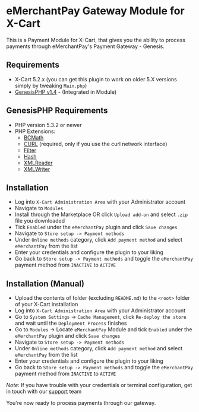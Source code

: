 eMerchantPay Gateway Module for X-Cart
======================================

This is a Payment Module for X-Cart, that gives you the ability to process payments through eMerchantPay's Payment Gateway - Genesis.

Requirements
------------

* X-Cart 5.2.x (you can get this plugin to work on older 5.X versions simply by tweaking ```Main.php```)
* [GenesisPHP v1.4](https://github.com/GenesisGateway/genesis_php) - (Integrated in Module)

GenesisPHP Requirements
------------

* PHP version 5.3.2 or newer
* PHP Extensions:
    * [BCMath](https://php.net/bcmath)
    * [CURL](https://php.net/curl) (required, only if you use the curl network interface)
    * [Filter](https://php.net/filter)
    * [Hash](https://php.net/hash)
    * [XMLReader](https://php.net/xmlreader)
    * [XMLWriter](https://php.net/xmlwriter)

Installation
------------

* Log into ```X-Cart Administration Area``` with your Administrator account
* Navigate to ```Modules```
* Install through the Marketplace OR click ```Upload add-on``` and select  ```.zip``` file you downloaded
* Tick ```Enabled``` under the ```eMerchantPay``` plugin and click ```Save changes```
* Navigate to ```Store setup -> Payment methods```
* Under ```Online methods``` category, click ```Add payment method``` and select ```eMerchantPay``` from the list
* Enter your credentials and configure the plugin to your liking
* Go back to ```Store setup -> Payment methods``` and toggle the ```eMerchantPay``` payment method from ```INACTIVE``` to ```ACTIVE```

Installation (Manual)
------------

* Upload the contents of folder (excluding ```README.md```) to the ```<root>``` folder of your X-Cart installation
* Log into ```X-Cart Administration Area``` with your Administrator account
* Go to ```System Settings``` -> ```Cache Management```, click ```Re-deploy the store``` and wait until the ```Deployment Process``` finishes
* Go to ```Modules``` -> Locate ```eMerchantPay``` Module and tick ```Enabled``` under the ```eMerchantPay``` plugin and click ```Save changes```
* Navigate to ```Store setup -> Payment methods```
* Under ```Online methods``` category, click ```Add payment method``` and select ```eMerchantPay``` from the list
* Enter your credentials and configure the plugin to your liking
* Go back to ```Store setup -> Payment methods``` and toggle the ```eMerchantPay``` payment method from ```INACTIVE``` to ```ACTIVE```

_Note_: If you have trouble with your credentials or terminal configuration, get in touch with our [support] team

You're now ready to process payments through our gateway.

[support]: mailto:tech-support@emerchantpay.net

